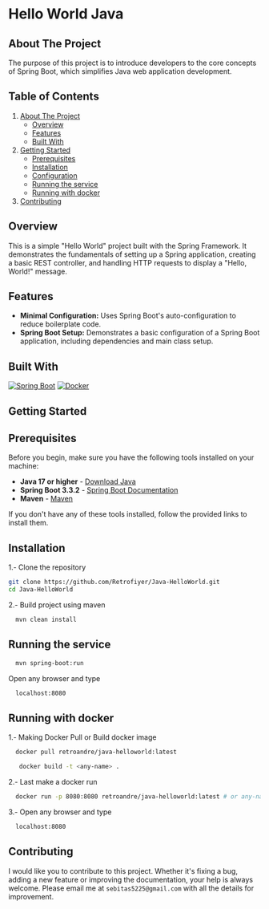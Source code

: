 # Hello World Java

## About The Project

The purpose of this project is to introduce developers to the core concepts of Spring Boot, which simplifies Java web application development.

## Table of Contents

<ol>
    <li>
      <a href="#about-the-project">About The Project</a>
      <ul>
        <li><a href="#overview">Overview</a></li>
        <li><a href="#features">Features</a></li>
        <li><a href="#built-with">Built With</a></li>
      </ul>
    </li>
    <li>
      <a href="#getting-started">Getting Started</a>
      <ul>
        <li><a href="#prerequisites">Prerequisites</a></li>
        <li><a href="#installation">Installation</a></li>
        <li><a href="#configuration">Configuration</a></li>
        <li><a href="#running-the-service">Running the service</a></li>
        <li><a href="#running-with-docker">Running with docker</a></li>
      </ul>
    </li>
    <li>
      <a href="#contributing">Contributing</a>
    </li>
 </ol>

## Overview

This is a simple "Hello World" project built with the Spring Framework. It demonstrates the fundamentals of setting up a Spring application, creating a basic REST controller, and handling HTTP requests to display a "Hello, World!" message.

## Features

<div>
  <ul>
      <li> <b>Minimal Configuration:</b> Uses Spring Boot's auto-configuration to reduce boilerplate code.</li>
      <li> <b>Spring Boot Setup:</b> Demonstrates a basic configuration of a Spring Boot application, including dependencies and main class setup.</li>
  </ul>
</div>


## Built With

[![Spring Boot][springboot.com]][springboot-url]
[![Docker][docker.com]][docker-url]

<!-- GETTING STARTED -->
## Getting Started

## Prerequisites

Before you begin, make sure you have the following tools installed on your machine:

- **Java 17 or higher** - [Download Java](https://www.oracle.com/java/technologies/javase-downloads.html)
- **Spring Boot 3.3.2** - [Spring Boot Documentation](https://spring.io/projects/spring-boot)
- **Maven** - [Maven](https://maven.apache.org/install.html)

If you don't have any of these tools installed, follow the provided links to install them.

## Installation

1.- Clone the repository
   ```sh
   git clone https://github.com/Retrofiyer/Java-HelloWorld.git
   cd Java-HelloWorld
   ```
2.- Build project using maven
 ```sh
   mvn clean install
   ```

## Running the service

  ```sh
    mvn spring-boot:run
   ```

Open any browser and type

  ```sh
    localhost:8080
   ```

## Running with docker

1.- Making Docker Pull or Build docker image

 ```sh
   docker pull retroandre/java-helloworld:latest
   ```
```sh
   docker build -t <any-name> .
   ```
2.- Last make a docker run

 ```sh
   docker run -p 8080:8080 retroandre/java-helloworld:latest # or any-name
   ```
3.- Open any browser and type

 ```sh
   localhost:8080
   ```

## Contributing
I would like you to contribute to this project. Whether it's fixing a bug, adding a new feature or improving the documentation, your help is always welcome. Please email me at `sebitas5225@gmail.com` with all the details for improvement.

<!-- LINKS & IMAGES -->

[docker.com]: https://img.shields.io/badge/Docker-black?style=for-the-badge&logo=docker&logoColor=white
[docker-url]: https://www.docker.com/
[springboot.com]: https://img.shields.io/badge/SpringBoot-black?style=for-the-badge&logo=springboot&logoColor=white
[springboot-url]: https://spring.io/projects/spring-boot
[java.com]: https://img.shields.io/badge/Java-black?style=for-the-badge&logo=java&logoColor=white
[java-url]: https://www.oracle.com/java/
